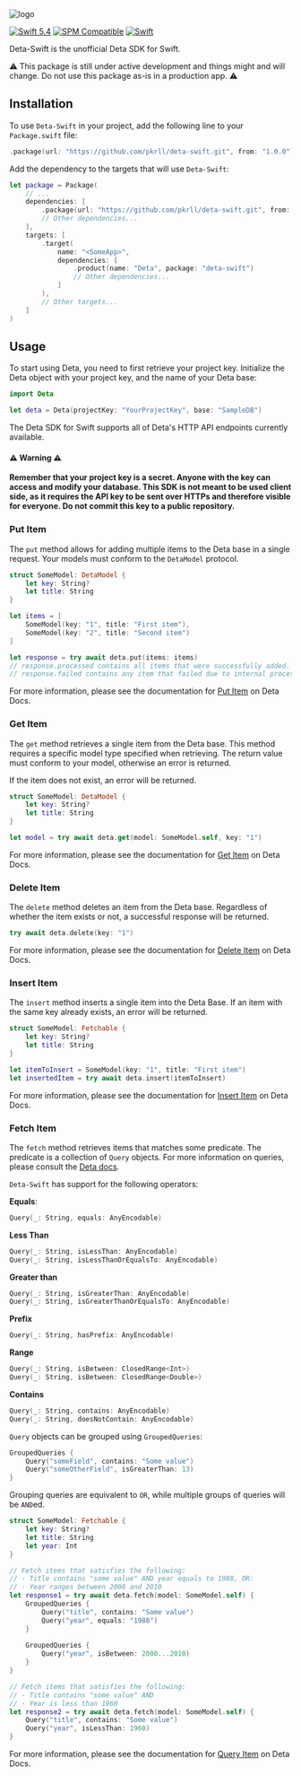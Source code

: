 <img alt="logo" src="https://user-images.githubusercontent.com/140205/126669572-809c2700-7fcd-4177-9a9d-88721fddc21e.png">

[![Swift 5.4](https://img.shields.io/badge/Swift-5.4-orange)](https://swift.org/blog/swift-5-4-released/) [![SPM Compatible](https://img.shields.io/badge/SPM-Compatible-success)](https://swift.org/package-manager/) [![Swift](https://github.com/pkrll/deta-swift/actions/workflows/swift.yml/badge.svg)](https://github.com/pkrll/deta-swift/actions/workflows/swift.yml)

Deta-Swift is the unofficial Deta SDK for Swift.

:warning: This package is still under active development and things might and will change. Do not use this package as-is in a production app. :warning:

## Installation

To use ``Deta-Swift`` in your project, add the following line to your ``Package.swift`` file:

```swift
.package(url: "https://github.com/pkrll/deta-swift.git", from: "1.0.0")
```

Add the dependency to the targets that will use ``Deta-Swift``:

```swift
let package = Package(
    // ...
    dependencies: [
        .package(url: "https://github.com/pkrll/deta-swift.git", from: "1.0.0")
        // Other dependencies...
    ],
    targets: [
        .target(
            name: "<SomeApp>",
            dependencies: [
                .product(name: "Deta", package: "deta-swift")
                // Other dependencies...
            ]
        ),
        // Other targets...
    ]
)
```

## Usage

To start using Deta, you need to first retrieve your project key. Initialize the Deta object with your project key, and the name of your Deta base:

```swift
import Deta

let deta = Deta(projectKey: "YourProjectKey", base: "SampleDB")
```

The Deta SDK for Swift supports all of Deta's HTTP API endpoints currently available.

#### :warning: Warning :warning:

**Remember that your project key is a secret. Anyone with the key can access and modify your database. This SDK is not meant to be used client side, as it requires the API key to be sent over HTTPs and therefore visible for everyone. Do not commit this key to a public repository.**

### Put Item

The ``put`` method allows for adding multiple items to the Deta base in a single request. Your models must conform to the ``DetaModel`` protocol.

```swift
struct SomeModel: DetaModel {
    let key: String?
    let title: String
}

let items = [
    SomeModel(key: "1", title: "First item"),
    SomeModel(key: "2", title: "Second item")
]

let response = try await deta.put(items: items)
// response.processed contains all items that were successfully added.
// response.failed contains any item that failed due to internal processing.
```

For more information, please see the documentation for [Put Item](https://docs.deta.sh/docs/base/http/#put-item) on Deta Docs.

### Get Item

The ``get`` method retrieves a single item from the Deta base. This method requires a specific model type specified when retrieving. The return value must conform to your model, otherwise an error is returned.

If the item does not exist, an error will be returned.

```swift
struct SomeModel: DetaModel {
    let key: String?
    let title: String
}

let model = try await deta.get(model: SomeModel.self, key: "1")
```

For more information, please see the documentation for [Get Item](https://docs.deta.sh/docs/base/http/#get-item) on Deta Docs.

### Delete Item

The ``delete`` method deletes an item from the Deta base. Regardless of whether the item exists or not, a successful response will be returned.

```swift
try await deta.delete(key: "1")
```

For more information, please see the documentation for [Delete Item](https://docs.deta.sh/docs/base/http/#delete-item) on Deta Docs.

### Insert Item

The ``insert`` method inserts a single item into the Deta Base. If an item with the same key already exists, an error will be returned.

```swift
struct SomeModel: Fetchable {
    let key: String?
    let title: String
}

let itemToInsert = SomeModel(key: "1", title: "First item")
let insertedItem = try await deta.insert(itemToInsert)
```

For more information, please see the documentation for [Insert Item](https://docs.deta.sh/docs/base/http/#insert-item) on Deta Docs.

### Fetch Item

The ``fetch`` method retrieves items that matches some predicate. The predicate is a collection of `Query` objects. For more information on queries, please consult the [Deta docs](https://docs.deta.sh/docs/base/sdk/#queries).

``Deta-Swift`` has support for the following operators:

**Equals**:

```swift
Query(_: String, equals: AnyEncodable)
```

**Less Than**

```swift
Query(_: String, isLessThan: AnyEncodable)
Query(_: String, isLessThanOrEqualsTo: AnyEncodable)
```

**Greater than**

```swift
Query(_: String, isGreaterThan: AnyEncodable)
Query(_: String, isGreaterThanOrEqualsTo: AnyEncodable)
```

**Prefix**

```swift
Query(_: String, hasPrefix: AnyEncodable)
```

**Range**

```swift
Query(_: String, isBetween: ClosedRange<Int>)
Query(_: String, isBetween: ClosedRange<Double>)
```

**Contains**

```swift
Query(_: String, contains: AnyEncodable)
Query(_: String, doesNotContain: AnyEncodable)
```

`Query` objects can be grouped using `GroupedQueries`:

```swift
GroupedQueries {
    Query("someField", contains: "Some value")
    Query("someOtherField", isGreaterThan: 13)
}
```

Grouping queries are equivalent to ``OR``, while multiple groups of queries will be `AND`ed.

```swift
struct SomeModel: Fetchable {
    let key: String?
    let title: String
    let year: Int
}

// Fetch items that satisfies the following:
// - Title contains "some value" AND year equals to 1988, OR:
// - Year ranges between 2000 and 2010
let response1 = try await deta.fetch(model: SomeModel.self) {
    GroupedQueries {
        Query("title", contains: "Some value")
        Query("year", equals: "1988")
    }
    
    GroupedQueries {
        Query("year", isBetween: 2000...2010)
    }
}

// Fetch items that satisfies the following:
// - Title contains "some value" AND
// - Year is less than 1960
let response2 = try await deta.fetch(model: SomeModel.self) {
    Query("title", contains: "Some value")
    Query("year", isLessThan: 1960)
}
```

For more information, please see the documentation for [Query Item](https://docs.deta.sh/docs/base/http/#query-item) on Deta Docs.
